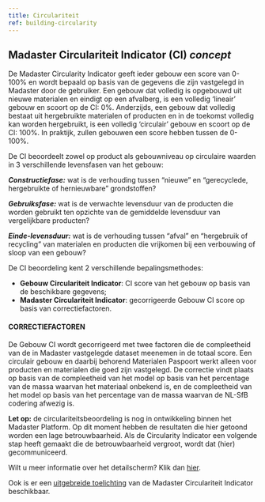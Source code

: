 ```yaml
---
title: Circulariteit
ref: building-circularity
---
```


## Madaster Circulariteit Indicator (CI) _concept_
De Madaster Circularity Indicator geeft ieder gebouw een score van 0-100% en wordt bepaald op basis van de gegevens die zijn vastgelegd in Madaster door de gebruiker. Een gebouw dat volledig is opgebouwd uit nieuwe materialen en eindigt op een afvalberg, is een volledig ‘lineair’ gebouw en scoort op de CI: 0%. Anderzijds, een gebouw dat volledig bestaat uit hergebruikte materialen of producten en in de toekomst volledig kan worden hergebruikt, is een volledig ‘circulair’ gebouw en scoort op de CI: 100%. In praktijk, zullen gebouwen een score hebben tussen de 0-100%.

De CI beoordeelt zowel op product als gebouwniveau op circulaire waarden in 3 verschillende levensfasen van het gebouw:

__*Constructiefase:*__ wat is de verhouding tussen “nieuwe” en “gerecyclede, hergebruikte of hernieuwbare” grondstoffen?

__*Gebruiksfase:*__ wat is de verwachte levensduur van de producten die worden gebruikt ten opzichte van de gemiddelde levensduur van vergelijkbare producten?

__*Einde-levensduur:*__ wat is de verhouding tussen “afval” en “hergebruik of recycling” van materialen en producten die vrijkomen bij een verbouwing of sloop van een gebouw?

De CI beoordeling kent 2 verschillende bepalingsmethodes:

- **Gebouw Circulariteit Indicator**: CI score van het gebouw op basis van de beschikbare gegevens;
- **Madaster Circulariteit Indicator**: gecorrigeerde Gebouw CI score op basis van correctiefactoren.


#### CORRECTIEFACTOREN

De Gebouw CI wordt gecorrigeerd met twee factoren die de compleetheid van de in Madaster vastgelegde dataset meenemen in de totaal score. Een circulair gebouw en daarbij behorend Materialen Paspoort werkt alleen voor producten en materialen die goed zijn vastgelegd. De correctie vindt plaats op basis van de compleetheid van het model op basis van het percentage van de massa waarvan het materiaal onbekend is, en de compleetheid van het model op basis van het percentage van de massa waarvan de NL-SfB codering afwezig is.

**Let op:** de circulariteitsbeoordeling is nog in ontwikkeling binnen het Madaster Platform. Op dit moment hebben de resultaten die hier getoond worden een lage betrouwbaarheid. Als de Circularity Indicator een volgende stap heeft gemaakt die de betrouwbaarheid vergroot, wordt dat (hier) gecommuniceerd.

Wilt u meer informatie over het detailscherm? Klik dan <a href="./building-circularity-details">hier</a>.

Ook is er een <a href="/files/Toelichting_Madaster_Circulariteit_Indicator_v1.0_nl.pdf" target="_blank">uitgebreide toelichting</a> van de Madaster Circulariteit Indicator beschikbaar.
